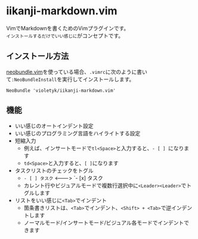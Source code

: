 # iikanji-markdown.vim

VimでMarkdownを書くためのVimプラグインです。  
`インストールするだけでいい感じに`がコンセプトです。

## インストール方法

[neobundle.vim](https://github.com/Shougo/neobundle.vim)を使っている場合、`.vimrc`に次のように書いて`:NeoBundleInstall`を実行してインストールします。

```.vimrc
NeoBundle 'violetyk/iikanji-markdown.vim'
```

## 機能

- いい感じのオートインデント設定
- いい感じのプログラミング言語をハイライトする設定
- 短縮入力
  - 例えば、インサートモードで`tl<Space>`と入力すると、`- [ ] `になります
  - `td<Space>`と入力すると、`[ ]`になります
- タスクリストのチェックをトグル
  - `- [ ] タスク` <---> `- [x] タスク
  - カレント行やビジュアルモードで複数行選択中に`<Leader><Leader>`でトグルします
- リストをいい感じに`<Tab>`でインデント
  - 箇条書きリストは、`<Tab>`でインデント、`<Shift> + <Tab>`で逆インデントします
  - ノーマルモード/インサートモード/ビジュアル各モードでインデントできます
